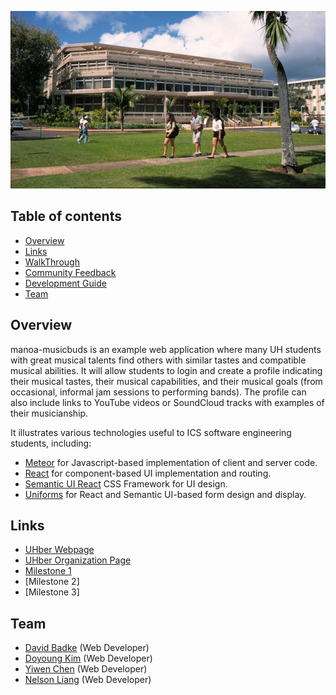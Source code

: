 ![](images/manoa-qlc.jpg)


## Table of contents

* [Overview](#Overview)
* [Links](#links)
* [WalkThrough](#WalkThrough)
* [Community Feedback](#Community-feedback)
* [Development Guide](#development-Guide)
* [Team](#Team)

## Overview

manoa-musicbuds is an example web application where many UH students with great musical talents find others with similar tastes and compatible musical abilities. It will allow students to login and create a profile indicating their musical tastes, their musical capabilities, and their musical goals (from occasional, informal jam sessions to performing bands). The profile can also include links to YouTube videos or SoundCloud tracks with examples of their musicianship. 

It illustrates various technologies useful to ICS software engineering students, including:

* [Meteor](https://www.meteor.com/) for Javascript-based implementation of client and server code.
* [React](https://reactjs.org/) for component-based UI implementation and routing.
* [Semantic UI React](https://react.semantic-ui.com/) CSS Framework for UI design.
* [Uniforms](https://uniforms.tools/) for React and Semantic UI-based form design and display.

## Links

* [UHber Webpage](https://manoa-musicbubs.github.io/)
* [UHber Organization Page](https://github.com/manoa-musicbubs)
* [Milestone 1](https://github.com/orgs/manoa-musicbubs/projects/3?add_cards_query=is%3Aopen)
* [Milestone 2]
* [Milestone 3]

## Team

* [David Badke](https://github.com/davidrb) (Web Developer)
* [Doyoung Kim](https://github.com/doyounghi) (Web Developer)
* [Yiwen Chen](https://github.com/yiwenc22) (Web Developer)
* [Nelson Liang](https://github.com/Nelson-Liang) (Web Developer)
